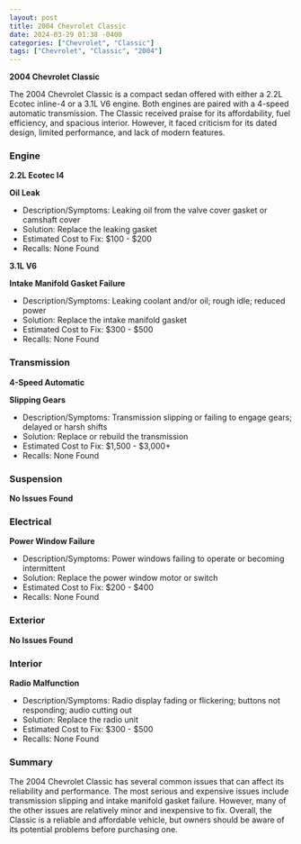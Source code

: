 ```yaml
---
layout: post
title: 2004 Chevrolet Classic
date: 2024-03-29 01:38 -0400
categories: ["Chevrolet", "Classic"]
tags: ["Chevrolet", "Classic", "2004"]
---
```

**2004 Chevrolet Classic**

The 2004 Chevrolet Classic is a compact sedan offered with either a 2.2L Ecotec inline-4 or a 3.1L V6 engine. Both engines are paired with a 4-speed automatic transmission. The Classic received praise for its affordability, fuel efficiency, and spacious interior. However, it faced criticism for its dated design, limited performance, and lack of modern features.

### **Engine**

**2.2L Ecotec I4**

**Oil Leak**
* Description/Symptoms: Leaking oil from the valve cover gasket or camshaft cover
* Solution: Replace the leaking gasket
* Estimated Cost to Fix: $100 - $200
* Recalls: None Found

**3.1L V6**

**Intake Manifold Gasket Failure**
* Description/Symptoms: Leaking coolant and/or oil; rough idle; reduced power
* Solution: Replace the intake manifold gasket
* Estimated Cost to Fix: $300 - $500
* Recalls: None Found

### **Transmission**

**4-Speed Automatic**

**Slipping Gears**
* Description/Symptoms: Transmission slipping or failing to engage gears; delayed or harsh shifts
* Solution: Replace or rebuild the transmission
* Estimated Cost to Fix: $1,500 - $3,000+
* Recalls: None Found

### **Suspension**

**No Issues Found**

### **Electrical**

**Power Window Failure**
* Description/Symptoms: Power windows failing to operate or becoming intermittent
* Solution: Replace the power window motor or switch
* Estimated Cost to Fix: $200 - $400
* Recalls: None Found

### **Exterior**

**No Issues Found**

### **Interior**

**Radio Malfunction**
* Description/Symptoms: Radio display fading or flickering; buttons not responding; audio cutting out
* Solution: Replace the radio unit
* Estimated Cost to Fix: $300 - $500
* Recalls: None Found

### **Summary**

The 2004 Chevrolet Classic has several common issues that can affect its reliability and performance. The most serious and expensive issues include transmission slipping and intake manifold gasket failure. However, many of the other issues are relatively minor and inexpensive to fix. Overall, the Classic is a reliable and affordable vehicle, but owners should be aware of its potential problems before purchasing one.
